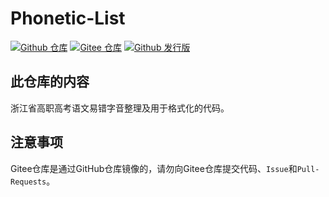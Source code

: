 # Phonetic-List

[![Github 仓库](https://img.shields.io/badge/Github-仓库-0969DA?logo=github)](https://github.com/tianfangyetan1/Phonetic-List)
[![Gitee 仓库](https://img.shields.io/badge/Gitee-仓库-C71D23?logo=gitee)](https://gitee.com/tianfangyetan1/Phonetic-List)
[![Github 发行版](https://img.shields.io/github/v/release/tianfangyetan1/Phonetic-List)](https://github.com/tianfangyetan1/Phonetic-List/releases)

## 此仓库的内容

浙江省高职高考语文易错字音整理及用于格式化的代码。

## 注意事项

Gitee仓库是通过GitHub仓库镜像的，请勿向Gitee仓库提交代码、`Issue`和`Pull-Requests`。
